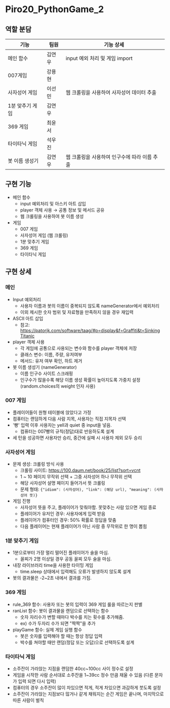 # Piro20_PythonGame_2

## 역할 분담

| 기능            | 팀원   | 기능 상세                                    |
| --------------- | ------ | -------------------------------------------- |
| 메인 함수       | 김연우 | input 예외 처리 및 게임 import               |
| 007게임         | 강용현 |                                              |
| 사자성어 게임   | 이선민 | 웹 크롤링을 사용하여 사자성어 데이터 추출    |
| 1분 맞추기 게임 | 김연우 |                                              |
| 369 게임        | 최윤서 |                                              |
| 타이타닉 게임   | 석우진 |                                              |
| 봇 이름 생성기  | 김연우 | 웹 크롤링을 사용하여 인구수에 따라 이름 추출 |

## 구현 기능

- 메인 함수
  - input 예외처리 및 아스키 아트 삽입
  - player 객체 사용 → 공통 정보 및 메서드 공유
  - 웹 크롤링을 사용하여 봇 이름 생성
- 게임
  - 007 게임
  - 사자성어 게임 (웹 크롤링)
  - 1분 맞추기 게임
  - 369 게임
  - 타이타닉 게임

## 구현 상세

### 메인

- Input 예외처리
  - 사용자 이름과 봇의 이름이 중복되지 않도록 nameGenerator에서 예외처리
  - 이외 제시한 숫자 범위 및 자료형을 만족하지 않을 경우 재입력
- ASCII 아트 삽입
  - 참고: [https://patorjk.com/software/taag/#p=display&f=Graffiti&t=Sinking Titanic](https://patorjk.com/software/taag/#p=display&f=Graffiti&t=Sinking%20Titanic)
- player 객체 사용
  - 각 게임에 공통으로 사용되는 변수와 함수를 player 객체에 저장
  - 클래스 변수: 이름, 주량, 유저여부
  - 메서드: 유저 여부 확인, 하트 제거
- 봇 이름 생성기 (nameGenerator)
  - 이름 인구수 사이트 스크래핑
  - 인구수가 많을수록 해당 이름 생성 확률이 높아지도록 가중치 설정 (random.choices의 weight 인자 사용)

### 007 게임

- 플레이어들이 원형 테이블에 앉았다고 가정
- 컴퓨터는 랜덤하게 다음 사람 지목, 사용자는 직접 지목자 선택
- '빵' 입력 이후 사용자는 yell과 quiet 중 input을 넣음.
  - 컴퓨터는 007빵의 규칙(정답)대로 반응하도록 설계
- 세 턴을 성공하면 사용자만 승리, 중간에 실패 시 사용자 제외 모두 승리

### 사자성어 게임

- 문제 생성: 크롤링 방식 사용
  - 크롤링 사이트: https://100.daum.net/book/25/list?sort=vcnt
  - 1 ~ 10 페이지 무작위 선택 + 그중 사자성어 하나 무작위 선택
  - 해당 사자성어 설명 페이지 들어가서 뜻 크롤링
  - 문제 형태: `{"idiom": (사자성어), "link": (해당 url), "meaning": (사자성어 뜻)}`
- 게임 진행
  - 사자성어 뜻을 주고, 플레이어가 맞춰야함. 못맞추는 사람 있으면 게임 종료
  - 플레이어가 유저인 경우: 사용자에게 입력 받음
  - 플레이어가 컴퓨터인 경우: 50% 확률로 정답을 맞춤
  - 다음 플레이어는 현재 플레이어가 아닌 사람 중 무작위로 한 명이 뽑힘

### 1분 맞추기 게임

- 1분으로부터 가장 멀리 떨어진 플레이어가 술을 마심.
  - 꼴찌가 2명 이상일 경우 공동 꼴찌 모두 술을 마심.
- 내장 라이브러리 time을 사용한 타이밍 게임
  - time.sleep 상태에서 입력해도 오류가 발생하지 않도록 설계
- 봇의 결과물은 -2~2초 내에서 결과를 가짐.

### 369 게임

- rule_369 함수: 사용자 또는 봇의 입력이 369 게임 룰을 따르는지 판별
- ranList 함수: 봇이 결과물을 랜덤으로 선택하는 함수
  - 숫자 자리수가 변할 때마다 박수를 치는 횟수를 추가해줌.
  - ex) 수가 두자리 수가 되면 "짝짝"을 추가
- playGame 함수: 실제 게임 실행 함수
  - 봇은 숫자를 입력해야 할 때는 항상 정답 입력
  - 박수를 쳐야할 때만 랜덤(정답 또는 오답)으로 선택하도록 설계

### 타이타닉 게임

- 소주잔이 가라앉는 지점을 랜덤한 40cc~100cc 사이 정수로 설정
- 게임을 시작한 사람 순서대로 소주잔을 1~39cc 정수 만큼 채울 수 있음 (다른 문자가 입력 되면 다시 입력)
- 컴퓨터의 경우 소주잔이 많이 차있으면 적게, 적게 차있으면 과감하게 붓도록 설정
- 소주잔이 가라앉는 지점보다 많거나 같게 채워지는 순간 게임은 끝나며, 마지막으로 따른 사람이 벌칙
